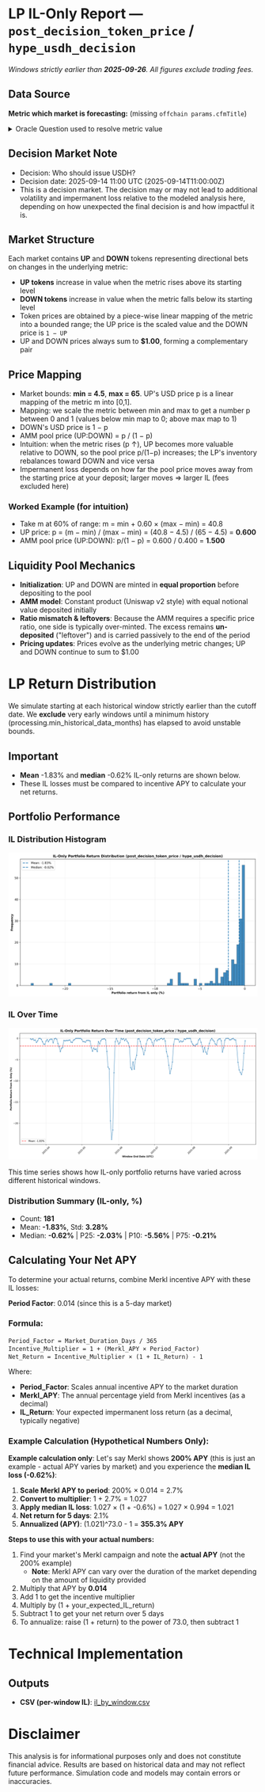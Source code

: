 # LP IL-Only Report — `post_decision_token_price` / `hype_usdh_decision`

_Windows strictly earlier than **2025-09-26**. All figures exclude trading fees._

## Data Source
**Metric which market is forecasting:** (missing `offchain params.cfmTitle`)

<details><summary>Oracle Question used to resolve metric value</summary>

Use the CoinMarketCap detail/chart endpoint at https://api.coinmarketcap.com/data-api/v3/cryptocurrency/detail/chart with query parameters id=32196, convertId=2781 (USD), and range=START_UNIX~END_UNIX. Resolve DECISION_TIME_UTC from ${DISAMBIGUATION_URI}. Set START_UNIX to the Unix timestamp (seconds) at DECISION_TIME_UTC + 120 minutes, and set END_UNIX to START_UNIX + 43_200. Treat the interval as half-open: include START_UNIX and exclude END_UNIX. From the JSON response, read data.points (a mapping from timestamps to samples). For each entry (ts, point): if ts > 10_000_000_000 then ts is in milliseconds; divide by 1000 to obtain seconds. Extract the USD price as point.v[0] if point.v exists; otherwise use point.c. Discard any points with missing/NaN or non-positive prices. Consider only points with timestamps t satisfying START_UNIX ≤ t < END_UNIX (UTC). Compute the median of these USD prices. Multiply by 100, then report the number as an integer, rounded up.

</details>

## Decision Market Note
- Decision: Who should issue USDH?
- Decision date: 2025-09-14 11:00 UTC (2025-09-14T11:00:00Z)
- This is a decision market. The decision may or may not lead to additional volatility and impermanent loss relative to the modeled analysis here, depending on how unexpected the final decision is and how impactful it is.

## Market Structure
Each market contains **UP** and **DOWN** tokens representing directional bets on changes in the underlying metric:
- **UP tokens** increase in value when the metric rises above its starting level
- **DOWN tokens** increase in value when the metric falls below its starting level
- Token prices are obtained by a piece-wise linear mapping of the metric into a bounded range; the UP price is the scaled value and the DOWN price is `1 − UP`
- UP and DOWN prices always sum to **$1.00**, forming a complementary pair

## Price Mapping
- Market bounds: **min = 4.5**, **max = 65**. UP's USD price p is a linear mapping of the metric m into [0,1].
- Mapping: we scale the metric between min and max to get a number p between 0 and 1 (values below min map to 0; above max map to 1)
- DOWN's USD price is 1 − p
- AMM pool price (UP:DOWN) = p / (1 − p)
- Intuition: when the metric rises (p ↑), UP becomes more valuable relative to DOWN, so the pool price p/(1−p) increases; the LP's inventory rebalances toward DOWN and vice versa
- Impermanent loss depends on how far the pool price moves away from the starting price at your deposit; larger moves ⇒ larger IL (fees excluded here)

### Worked Example (for intuition)
- Take m at 60% of range: m = min + 0.60 × (max − min) = 40.8
- UP price: p = (m − min) / (max − min) = (40.8 − 4.5) / (65 − 4.5) = **0.600**
- AMM pool price (UP:DOWN): p/(1 − p) = 0.600 / 0.400 = **1.500**


## Liquidity Pool Mechanics
- **Initialization**: UP and DOWN are minted in **equal proportion** before depositing to the pool
- **AMM model**: Constant product (Uniswap v2 style) with equal notional value deposited initially
- **Ratio mismatch & leftovers**: Because the AMM requires a specific price ratio, one side is typically over-minted. The excess remains **un-deposited** ("leftover") and is carried passively to the end of the period
- **Pricing updates**: Prices evolve as the underlying metric changes; UP and DOWN continue to sum to $1.00

# LP Return Distribution
We simulate starting at each historical window strictly earlier than the cutoff date. 
We **exclude** very early windows until a minimum history (processing.min_historical_data_months) has elapsed to avoid unstable bounds.

## Important
- **Mean** -1.83% and **median** -0.62% IL-only returns are shown below.
- These IL losses must be compared to incentive APY to calculate your net returns.

## Portfolio Performance
### IL Distribution Histogram
![Portfolio Return Distributions](il_hist.png)

### IL Over Time
![IL Returns Over Time](il_timeseries.png)

This time series shows how IL-only portfolio returns have varied across different historical windows.

### Distribution Summary (IL-only, %)

- Count: **181**
- Mean: **-1.83%**, Std: **3.28%**
- Median: **-0.62%**  |  P25: **-2.03%**  |  P10: **-5.56%**  |  P75: **-0.21%**

## Calculating Your Net APY

To determine your actual returns, combine Merkl incentive APY with these IL losses:

**Period Factor**: 0.014 (since this is a 5-day market)

### Formula:
```
Period_Factor = Market_Duration_Days / 365
Incentive_Multiplier = 1 + (Merkl_APY × Period_Factor)
Net_Return = Incentive_Multiplier × (1 + IL_Return) - 1
```

Where:
- **Period_Factor**: Scales annual incentive APY to the market duration
- **Merkl_APY**: The annual percentage yield from Merkl incentives (as a decimal)
- **IL_Return**: Your expected impermanent loss return (as a decimal, typically negative)

### Example Calculation (Hypothetical Numbers Only):
**Example calculation only**: Let's say Merkl shows **200% APY** (this is just an example - actual APY varies by market) and you experience the **median IL loss (-0.62%)**:

1. **Scale Merkl APY to period**: 200% × 0.014 = 2.7%
2. **Convert to multiplier**: 1 + 2.7% = 1.027
3. **Apply median IL loss**: 1.027 × (1 + -0.6%) = 1.027 × 0.994 = 1.021
4. **Net return for 5 days**: 2.1%
5. **Annualized (APY)**: (1.021)^73.0 - 1 = **355.3% APY**

**Steps to use this with your actual numbers:**
1. Find your market's Merkl campaign and note the **actual APY** (not the 200% example)
   - **Note**: Merkl APY can vary over the duration of the market depending on the amount of liquidity provided
2. Multiply that APY by **0.014**
3. Add 1 to get the incentive multiplier
4. Multiply by (1 + your_expected_IL_return)
5. Subtract 1 to get your net return over 5 days
6. To annualize: raise (1 + return) to the power of 73.0, then subtract 1

# Technical Implementation

## Outputs
- **CSV (per-window IL)**: [il_by_window.csv](il_by_window.csv)

# Disclaimer
This analysis is for informational purposes only and does not constitute financial advice. Results are based on historical data and may not reflect future performance. Simulation code and models may contain errors or inaccuracies.